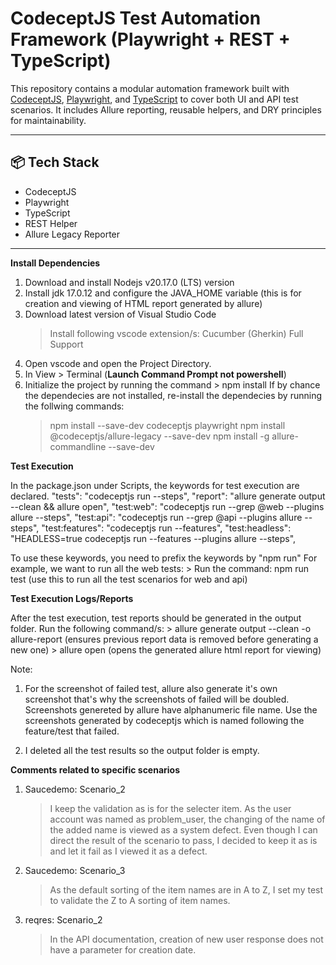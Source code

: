 # CodeceptJS Test Automation Framework (Playwright + REST + TypeScript)

This repository contains a modular automation framework built with [CodeceptJS](https://codecept.io/), [Playwright](https://playwright.dev/), and [TypeScript](https://www.typescriptlang.org/) to cover both UI and API test scenarios. It includes Allure reporting, reusable helpers, and DRY principles for maintainability.

---

## 📦 Tech Stack

- CodeceptJS
- Playwright
- TypeScript
- REST Helper
- Allure Legacy Reporter

---

**Install Dependencies**

1. Download and install Nodejs v20.17.0 (LTS) version
2. Install jdk 17.0.12 and configure the JAVA_HOME variable (this is for creation and viewing of HTML report generated by allure)
3. Download latest version of Visual Studio Code
    > Install following vscode extension/s: Cucumber (Gherkin) Full Support
4. Open vscode and open the Project Directory.
5. In View > Terminal (**Launch Command Prompt not powershell**)
6. Initialize the project by running the command > npm install
    If by chance the dependecies are not installed, re-install the dependecies by running the follwing commands:
    > npm install --save-dev codeceptjs playwright
    > npm install @codeceptjs/allure-legacy --save-dev
    > npm install -g allure-commandline --save-dev

**Test Execution**

In the package.json under Scripts, the keywords for test execution are declared.
    "tests": "codeceptjs run --steps",
    "report": "allure generate output --clean && allure open",
    "test:web": "codeceptjs run --grep @web --plugins allure --steps",
    "test:api": "codeceptjs run --grep @api --plugins allure --steps",
    "test:features": "codeceptjs run --features",
    "test:headless": "HEADLESS=true codeceptjs run --features --plugins allure --steps",

To use these keywords, you need to prefix the keywords by "npm run"
    For example, we want to run all the web tests: 
        > Run the command: npm run test (use this to run all the test scenarios for web and api)

**Test Execution Logs/Reports**

After the test execution, test reports should be generated in the output folder.
    Run the following command/s:
    > allure generate output --clean -o allure-report (ensures previous report data is removed before generating a new one)
    > allure open (opens the generated allure html report for viewing)

Note:
1.  For the screenshot of failed test, allure also generate it's own screenshot that's why the screenshots of failed will be doubled.
    Screenshots genereted by allure have alphanumeric file name. Use the screenshots generated by codeceptjs which is named following
    the feature/test that failed.

2.  I deleted all the test results so the output folder is empty.

**Comments related to specific scenarios**

1. Saucedemo: Scenario_2
    > I keep the validation as is for the selecter item. As the user account was named as problem_user,
      the changing of the name of the added name is viewed as a system defect. Even though I can direct the result
      of the scenario to pass, I decided to keep it as is and let it fail as I viewed it as a defect.

2. Saucedemo: Scenario_3
    > As the default sorting of the item names are in A to Z, I set my test to validate the Z to A sorting of item names.

3. reqres: Scenario_2
    > In the API documentation, creation of new user response does not have a parameter for creation date.